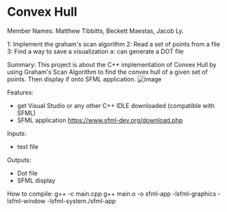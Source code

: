 # Convex Hull
Member Names: Matthew Tibbitts, Beckett Maestas, Jacob Ly. 

1: Implement the graham's scan algorithm
2: Read a set of points from a file
3: Find a way to save a visualization
    a: can generate a DOT file
    
Summary:
This project is about the C++ implementation of Convex Hull by using Graham's Scan Algorithm to find the convex hull of a given set of points. 
Then display if onto SFML application.
![image](https://user-images.githubusercontent.com/98777321/205776188-b49cb789-a2cf-42a3-9314-154c0dd65038.png)



Features:
- get Visual Studio or any other C++ IDLE downloaded (compatible with SFML)
- SFML application https://www.sfml-dev.org/download.php 


Inputs:
- text file

Outputs:
- Dot file
- SFML display


How to compile:
g++ -c main.cpp
g++ main.o -o sfml-app -lsfml-graphics -lsfml-window -lsfml-system./sfml-app
